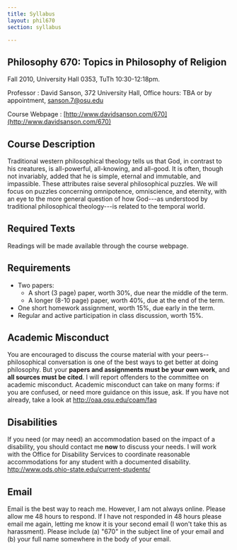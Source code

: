 ```yaml
---
title: Syllabus
layout: phil670
section: syllabus

---
```



## Philosophy 670: Topics in Philosophy of Religion ##

Fall 2010, University Hall 0353, TuTh 10:30-12:18pm.

Professor
:	David Sanson, 372 University Hall, Office hours: TBA or by appointment, sanson.7@osu.edu

Course Webpage
:	[http://www.davidsanson.com/670](http://www.davidsanson.com/670)

## Course Description ##

Traditional western philosophical theology tells us that God, in contrast to his creatures, is all-powerful, all-knowing, and all-good. It is often, though not invariably, added that he is simple, eternal and immutable, and impassible. These attributes raise several philosophical puzzles. We will focus on puzzles concerning omnipotence, omniscience, and eternity, with an eye to the more general question of how God---as understood by traditional philosophical theology---is related to the temporal world.

## Required Texts ##

Readings will be made available through the course webpage.

## Requirements ##

+   Two papers:
    +   A short (3 page) paper, worth 30%, due near the middle of the term.
    +   A longer (8-10 page) paper, worth 40%, due at the end of the term.
+   One short homework assignment, worth 15%, due early in the term.
+   Regular and active participation in class discussion, worth 15%.

## Academic Misconduct  ##

You are encouraged to discuss the course material with your peers--philosophical conversation is one of the best ways to get better at doing philosophy. But your **papers and assignments must be your own work**, and **all sources must be cited**. I will report offenders to the committee on academic misconduct. Academic misconduct can take on many forms: if you are confused, or need more guidance on this issue, ask. If you have not already, take a look at <http://oaa.osu.edu/coam/faq>

## Disabilities ##

If you need (or may need) an accommodation based on the impact of a disability, you should contact me **now** to discuss your needs. I will work with the Office for Disability Services to coordinate reasonable accommodations for any student with a documented disability. <http://www.ods.ohio-state.edu/current-students/>

## Email ##

Email is the best way to reach me. However, I am not always online. Please allow me 48 hours to respond. If I have not responded in 48 hours please email me again, letting me know it is your second email (I won't take this as harassment). Please include (a) "670" in the subject line of your email and (b) your full name somewhere in the body of your email. 

